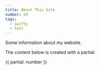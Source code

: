 ```yaml
---
title: About This Site
number: 29
tags:
  - swifty
  - test
---
```


Some information about my website.

The content below is created with a partial:

{{ partial: number }}